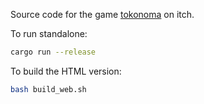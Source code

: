 Source code for the game [tokonoma](https://cancrizans.itch.io/tokonoma) on itch.

To run standalone:

```bash
cargo run --release
```

To build the HTML version:

```bash
bash build_web.sh
```